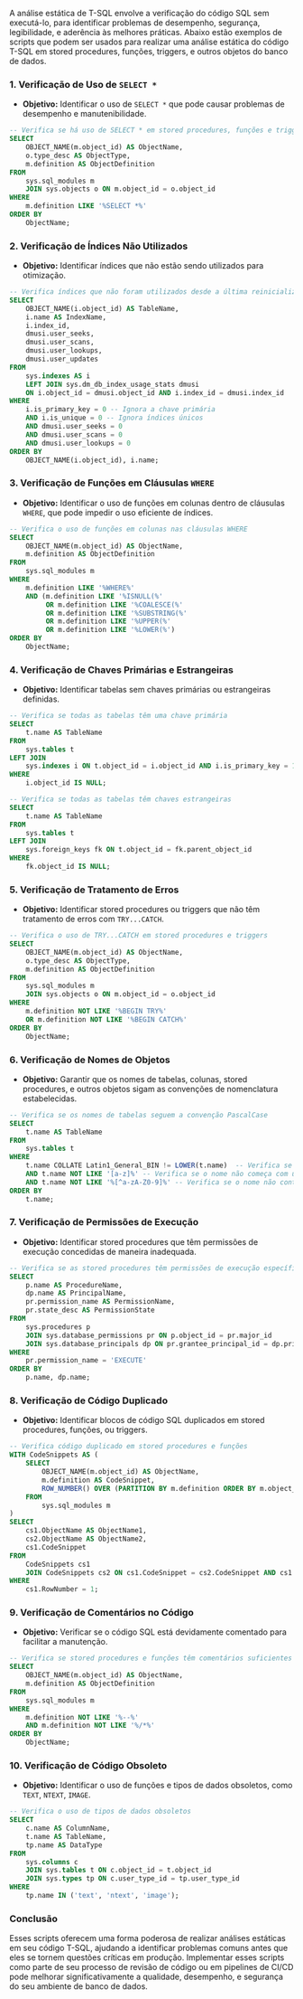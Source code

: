 A análise estática de T-SQL envolve a verificação do código SQL sem executá-lo, para identificar problemas de desempenho, segurança, legibilidade, e aderência às melhores práticas. Abaixo estão exemplos de scripts que podem ser usados para realizar uma análise estática do código T-SQL em stored procedures, funções, triggers, e outros objetos do banco de dados.

### 1. **Verificação de Uso de `SELECT *`**
   - **Objetivo:** Identificar o uso de `SELECT *` que pode causar problemas de desempenho e manutenibilidade.

```sql
-- Verifica se há uso de SELECT * em stored procedures, funções e triggers
SELECT 
    OBJECT_NAME(m.object_id) AS ObjectName,
    o.type_desc AS ObjectType,
    m.definition AS ObjectDefinition
FROM 
    sys.sql_modules m
    JOIN sys.objects o ON m.object_id = o.object_id
WHERE 
    m.definition LIKE '%SELECT *%'
ORDER BY 
    ObjectName;
```

### 2. **Verificação de Índices Não Utilizados**
   - **Objetivo:** Identificar índices que não estão sendo utilizados para otimização.

```sql
-- Verifica índices que não foram utilizados desde a última reinicialização do SQL Server
SELECT 
    OBJECT_NAME(i.object_id) AS TableName,
    i.name AS IndexName,
    i.index_id,
    dmusi.user_seeks,
    dmusi.user_scans,
    dmusi.user_lookups,
    dmusi.user_updates
FROM 
    sys.indexes AS i
    LEFT JOIN sys.dm_db_index_usage_stats dmusi 
    ON i.object_id = dmusi.object_id AND i.index_id = dmusi.index_id
WHERE 
    i.is_primary_key = 0 -- Ignora a chave primária
    AND i.is_unique = 0 -- Ignora índices únicos
    AND dmusi.user_seeks = 0 
    AND dmusi.user_scans = 0 
    AND dmusi.user_lookups = 0
ORDER BY 
    OBJECT_NAME(i.object_id), i.name;
```

### 3. **Verificação de Funções em Cláusulas `WHERE`**
   - **Objetivo:** Identificar o uso de funções em colunas dentro de cláusulas `WHERE`, que pode impedir o uso eficiente de índices.

```sql
-- Verifica o uso de funções em colunas nas cláusulas WHERE
SELECT 
    OBJECT_NAME(m.object_id) AS ObjectName,
    m.definition AS ObjectDefinition
FROM 
    sys.sql_modules m
WHERE 
    m.definition LIKE '%WHERE%' 
    AND (m.definition LIKE '%ISNULL(%' 
         OR m.definition LIKE '%COALESCE(%'
         OR m.definition LIKE '%SUBSTRING(%'
         OR m.definition LIKE '%UPPER(%'
         OR m.definition LIKE '%LOWER(%')
ORDER BY 
    ObjectName;
```

### 4. **Verificação de Chaves Primárias e Estrangeiras**
   - **Objetivo:** Identificar tabelas sem chaves primárias ou estrangeiras definidas.

```sql
-- Verifica se todas as tabelas têm uma chave primária
SELECT 
    t.name AS TableName
FROM 
    sys.tables t
LEFT JOIN 
    sys.indexes i ON t.object_id = i.object_id AND i.is_primary_key = 1
WHERE 
    i.object_id IS NULL;

-- Verifica se todas as tabelas têm chaves estrangeiras
SELECT 
    t.name AS TableName
FROM 
    sys.tables t
LEFT JOIN 
    sys.foreign_keys fk ON t.object_id = fk.parent_object_id
WHERE 
    fk.object_id IS NULL;
```

### 5. **Verificação de Tratamento de Erros**
   - **Objetivo:** Identificar stored procedures ou triggers que não têm tratamento de erros com `TRY...CATCH`.

```sql
-- Verifica o uso de TRY...CATCH em stored procedures e triggers
SELECT 
    OBJECT_NAME(m.object_id) AS ObjectName,
    o.type_desc AS ObjectType,
    m.definition AS ObjectDefinition
FROM 
    sys.sql_modules m
    JOIN sys.objects o ON m.object_id = o.object_id
WHERE 
    m.definition NOT LIKE '%BEGIN TRY%'
    OR m.definition NOT LIKE '%BEGIN CATCH%'
ORDER BY 
    ObjectName;
```

### 6. **Verificação de Nomes de Objetos**
   - **Objetivo:** Garantir que os nomes de tabelas, colunas, stored procedures, e outros objetos sigam as convenções de nomenclatura estabelecidas.

```sql
-- Verifica se os nomes de tabelas seguem a convenção PascalCase
SELECT 
    t.name AS TableName
FROM 
    sys.tables t
WHERE 
    t.name COLLATE Latin1_General_BIN != LOWER(t.name)  -- Verifica se o nome não está em minúsculas
    AND t.name NOT LIKE '[a-z]%' -- Verifica se o nome não começa com uma letra minúscula
    AND t.name NOT LIKE '%[^a-zA-Z0-9]%' -- Verifica se o nome não contém caracteres especiais
ORDER BY 
    t.name;
```

### 7. **Verificação de Permissões de Execução**
   - **Objetivo:** Identificar stored procedures que têm permissões de execução concedidas de maneira inadequada.

```sql
-- Verifica se as stored procedures têm permissões de execução específicas
SELECT 
    p.name AS ProcedureName,
    dp.name AS PrincipalName,
    pr.permission_name AS PermissionName,
    pr.state_desc AS PermissionState
FROM 
    sys.procedures p
    JOIN sys.database_permissions pr ON p.object_id = pr.major_id
    JOIN sys.database_principals dp ON pr.grantee_principal_id = dp.principal_id
WHERE 
    pr.permission_name = 'EXECUTE'
ORDER BY 
    p.name, dp.name;
```

### 8. **Verificação de Código Duplicado**
   - **Objetivo:** Identificar blocos de código SQL duplicados em stored procedures, funções, ou triggers.

```sql
-- Verifica código duplicado em stored procedures e funções
WITH CodeSnippets AS (
    SELECT 
        OBJECT_NAME(m.object_id) AS ObjectName,
        m.definition AS CodeSnippet,
        ROW_NUMBER() OVER (PARTITION BY m.definition ORDER BY m.object_id) AS RowNumber
    FROM 
        sys.sql_modules m
)
SELECT 
    cs1.ObjectName AS ObjectName1,
    cs2.ObjectName AS ObjectName2,
    cs1.CodeSnippet
FROM 
    CodeSnippets cs1
    JOIN CodeSnippets cs2 ON cs1.CodeSnippet = cs2.CodeSnippet AND cs1.ObjectName <> cs2.ObjectName
WHERE 
    cs1.RowNumber = 1;
```

### 9. **Verificação de Comentários no Código**
   - **Objetivo:** Verificar se o código SQL está devidamente comentado para facilitar a manutenção.

```sql
-- Verifica se stored procedures e funções têm comentários suficientes
SELECT 
    OBJECT_NAME(m.object_id) AS ObjectName,
    m.definition AS ObjectDefinition
FROM 
    sys.sql_modules m
WHERE 
    m.definition NOT LIKE '%--%'
    AND m.definition NOT LIKE '%/*%'
ORDER BY 
    ObjectName;
```

### 10. **Verificação de Código Obsoleto**
   - **Objetivo:** Identificar o uso de funções e tipos de dados obsoletos, como `TEXT`, `NTEXT`, `IMAGE`.

```sql
-- Verifica o uso de tipos de dados obsoletos
SELECT 
    c.name AS ColumnName,
    t.name AS TableName,
    tp.name AS DataType
FROM 
    sys.columns c
    JOIN sys.tables t ON c.object_id = t.object_id
    JOIN sys.types tp ON c.user_type_id = tp.user_type_id
WHERE 
    tp.name IN ('text', 'ntext', 'image');
```

### Conclusão

Esses scripts oferecem uma forma poderosa de realizar análises estáticas em seu código T-SQL, ajudando a identificar problemas comuns antes que eles se tornem questões críticas em produção. Implementar esses scripts como parte de seu processo de revisão de código ou em pipelines de CI/CD pode melhorar significativamente a qualidade, desempenho, e segurança do seu ambiente de banco de dados.

